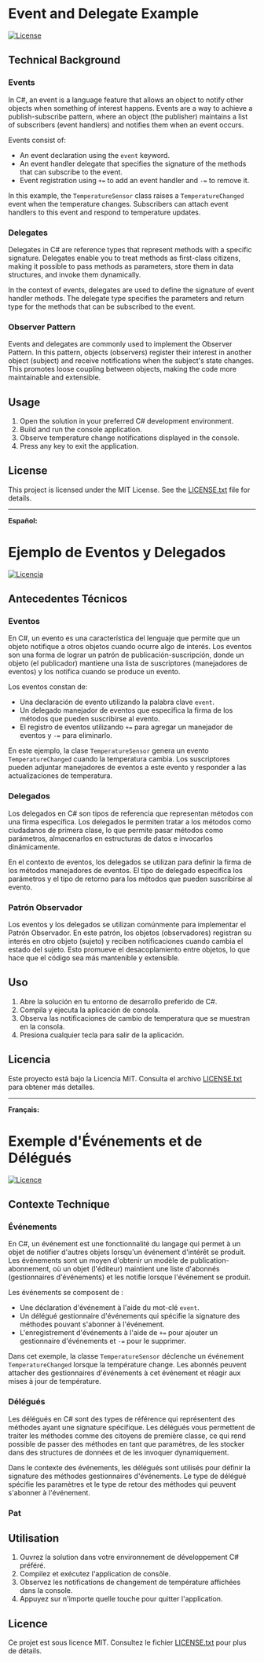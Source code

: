 # Event and Delegate Example

[![License](https://img.shields.io/badge/license-MIT-blue.svg)](LICENSE.txt)

## Technical Background

### Events

In C#, an event is a language feature that allows an object to notify other objects when something of interest happens. Events are a way to achieve a publish-subscribe pattern, where an object (the publisher) maintains a list of subscribers (event handlers) and notifies them when an event occurs.

Events consist of:

- An event declaration using the `event` keyword.
- An event handler delegate that specifies the signature of the methods that can subscribe to the event.
- Event registration using `+=` to add an event handler and `-=` to remove it.

In this example, the `TemperatureSensor` class raises a `TemperatureChanged` event when the temperature changes. Subscribers can attach event handlers to this event and respond to temperature updates.

### Delegates

Delegates in C# are reference types that represent methods with a specific signature. Delegates enable you to treat methods as first-class citizens, making it possible to pass methods as parameters, store them in data structures, and invoke them dynamically.

In the context of events, delegates are used to define the signature of event handler methods. The delegate type specifies the parameters and return type for the methods that can be subscribed to the event.

### Observer Pattern

Events and delegates are commonly used to implement the Observer Pattern. In this pattern, objects (observers) register their interest in another object (subject) and receive notifications when the subject's state changes. This promotes loose coupling between objects, making the code more maintainable and extensible.

## Usage

1. Open the solution in your preferred C# development environment.
2. Build and run the console application.
3. Observe temperature change notifications displayed in the console.
4. Press any key to exit the application.

## License

This project is licensed under the MIT License. See the [LICENSE.txt](LICENSE.txt) file for details.

---

**Español:**

# Ejemplo de Eventos y Delegados

[![Licencia](https://img.shields.io/badge/licencia-MIT-blue.svg)](LICENSE.txt)

## Antecedentes Técnicos

### Eventos

En C#, un evento es una característica del lenguaje que permite que un objeto notifique a otros objetos cuando ocurre algo de interés. Los eventos son una forma de lograr un patrón de publicación-suscripción, donde un objeto (el publicador) mantiene una lista de suscriptores (manejadores de eventos) y los notifica cuando se produce un evento.

Los eventos constan de:

- Una declaración de evento utilizando la palabra clave `event`.
- Un delegado manejador de eventos que especifica la firma de los métodos que pueden suscribirse al evento.
- El registro de eventos utilizando `+=` para agregar un manejador de eventos y `-=` para eliminarlo.

En este ejemplo, la clase `TemperatureSensor` genera un evento `TemperatureChanged` cuando la temperatura cambia. Los suscriptores pueden adjuntar manejadores de eventos a este evento y responder a las actualizaciones de temperatura.

### Delegados

Los delegados en C# son tipos de referencia que representan métodos con una firma específica. Los delegados le permiten tratar a los métodos como ciudadanos de primera clase, lo que permite pasar métodos como parámetros, almacenarlos en estructuras de datos e invocarlos dinámicamente.

En el contexto de eventos, los delegados se utilizan para definir la firma de los métodos manejadores de eventos. El tipo de delegado especifica los parámetros y el tipo de retorno para los métodos que pueden suscribirse al evento.

### Patrón Observador

Los eventos y los delegados se utilizan comúnmente para implementar el Patrón Observador. En este patrón, los objetos (observadores) registran su interés en otro objeto (sujeto) y reciben notificaciones cuando cambia el estado del sujeto. Esto promueve el desacoplamiento entre objetos, lo que hace que el código sea más mantenible y extensible.

## Uso

1. Abre la solución en tu entorno de desarrollo preferido de C#.
2. Compila y ejecuta la aplicación de consola.
3. Observa las notificaciones de cambio de temperatura que se muestran en la consola.
4. Presiona cualquier tecla para salir de la aplicación.

## Licencia

Este proyecto está bajo la Licencia MIT. Consulta el archivo [LICENSE.txt](LICENSE.txt) para obtener más detalles.

---

**Français:**

# Exemple d'Événements et de Délégués

[![Licence](https://img.shields.io/badge/licence-MIT-blue.svg)](LICENSE.txt)

## Contexte Technique

### Événements

En C#, un événement est une fonctionnalité du langage qui permet à un objet de notifier d'autres objets lorsqu'un événement d'intérêt se produit. Les événements sont un moyen d'obtenir un modèle de publication-abonnement, où un objet (l'éditeur) maintient une liste d'abonnés (gestionnaires d'événements) et les notifie lorsque l'événement se produit.

Les événements se composent de :

- Une déclaration d'événement à l'aide du mot-clé `event`.
- Un délégué gestionnaire d'événements qui spécifie la signature des méthodes pouvant s'abonner à l'événement.
- L'enregistrement d'événements à l'aide de `+=` pour ajouter un gestionnaire d'événements et `-=` pour le supprimer.

Dans cet exemple, la classe `TemperatureSensor` déclenche un événement `TemperatureChanged` lorsque la température change. Les abonnés peuvent attacher des gestionnaires d'événements à cet événement et réagir aux mises à jour de température.

### Délégués

Les délégués en C# sont des types de référence qui représentent des méthodes ayant une signature spécifique. Les délégués vous permettent de traiter les méthodes comme des citoyens de première classe, ce qui rend possible de passer des méthodes en tant que paramètres, de les stocker dans des structures de données et de les invoquer dynamiquement.

Dans le contexte des événements, les délégués sont utilisés pour définir la signature des méthodes gestionnaires d'événements. Le type de délégué spécifie les paramètres et le type de retour des méthodes qui peuvent s'abonner à l'événement.

### Pat

## Utilisation

1. Ouvrez la solution dans votre environnement de développement C# préféré.
2. Compilez et exécutez l'application de consôle.
3. Observez les notifications de changement de température affichées dans la console.
4. Appuyez sur n'importe quelle touche pour quitter l'application.

## Licence

Ce projet est sous licence MIT. Consultez le fichier [LICENSE.txt](LICENSE.txt) pour plus de détails.
